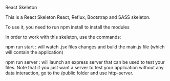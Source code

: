 React Skeleton

This is a React Skeleton React, Reflux, Bootstrap and SASS skeleton.

To use it, you need to run
  npm install
to install the modules

In order to work with this skeleton, use the commands:

npm run start : will watch .jsx files changes and build the main.js file (which will contain the application)

npm run server : will launch an express server that can be used to test your files. Note that if you just want a server to test your application without any data interaction, go to the /public folder and use http-server.
